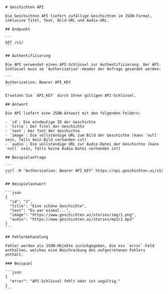 <pre>
<code>
# Geschichten API

Die Geschichten API liefert zufällige Geschichten im JSON-Format, inklusive Titel, Text, Bild-URL und Audio-URL.

## Endpunkt

```
GET /v1/
```

## Authentifizierung

Die API verwendet einen API-Schlüssel zur Authentifizierung. Der API-Schlüssel muss im `Authorization`-Header der Anfrage gesendet werden:

```
Authorization: Bearer API_KEY
```

Ersetzen Sie `API_KEY` durch Ihren gültigen API-Schlüssel.

## Antwort

Die API liefert eine JSON-Antwort mit den folgenden Feldern:

- `id`: Die eindeutige ID der Geschichte
- `title`: Der Titel der Geschichte
- `text`: Der Text der Geschichte
- `image`: Die vollständige URL zum Bild der Geschichte (kann `null` sein, falls kein Bild vorhanden ist)
- `audio`: Die vollständige URL zur Audio-Datei der Geschichte (kann `null` sein, falls keine Audio-Datei vorhanden ist)

## Beispielanfrage

```
curl -H "Authorization: Bearer API_KEY" https://api.geschichten.ai/v1/
```

## Beispielantwort

```json
{
  "id": "1",
  "title": "Eine schöne Geschichte",
  "text": "Es war einmal...",
  "image": "https://www.geschichten.ai/stories/img/1.png",
  "audio": "https://www.geschichten.ai/stories/mp3/1.mp3"
}
```

## Fehlerbehandlung

Fehler werden als JSON-Objekte zurückgegeben, die ein `error`-Feld enthalten, welches eine Beschreibung des aufgetretenen Fehlers enthält.

### Beispiel

```json
{
  "error": "API-Schlüssel fehlt oder ist ungültig."
}
```
</code>
</pre>
